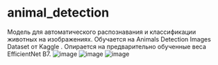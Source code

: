 # animal_detection
Модель для автоматического распознавания и классификации животных на изображениях. Обучается на Animals Detection Images Dataset от Kaggle . Опирается на предварительно обученные веса EfficientNet B7.
![image](https://github.com/user-attachments/assets/55b073a4-c623-4ace-b991-6749d5ed8601)
![image](https://github.com/user-attachments/assets/62d80509-6e58-4296-822e-ae8d6ca8ee13)
![image](https://github.com/user-attachments/assets/bbac5560-4747-4fb3-a4b7-9095c0d832b1)


